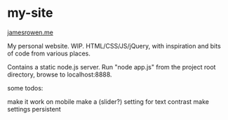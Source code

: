 my-site
=======

[jamesrowen.me](http://jamesrowen.me)

My personal website. WIP. HTML/CSS/JS/jQuery, with inspiration and bits of code from various places.

Contains a static node.js server. Run "node app.js" from the project root directory, browse to localhost:8888.


some todos:

make it work on mobile
make a (slider?) setting for text contrast
make settings persistent